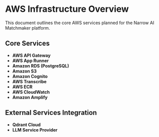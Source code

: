 # AWS Infrastructure Overview

This document outlines the core AWS services planned for the Narrow AI Matchmaker platform.

## Core Services

*   **AWS API Gateway**
*   **AWS App Runner**
*   **Amazon RDS (PostgreSQL)**
*   **Amazon S3**
*   **Amazon Cognito**
*   **AWS Transcribe**
*   **AWS ECR**
*   **AWS CloudWatch**
*   **Amazon Amplify**

## External Services Integration

*   **Qdrant Cloud**
*   **LLM Service Provider**
